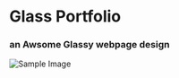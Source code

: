 # Glass Portfolio

### an Awsome Glassy webpage design

<img src="/images/Screenshot(48).ong" alt = "Sample Image">
